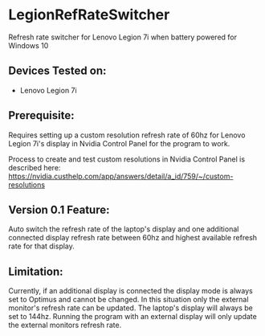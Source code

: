 # LegionRefRateSwitcher
Refresh rate switcher for Lenovo Legion 7i when battery powered for Windows 10

## Devices Tested on:

- Lenovo Legion 7i

## Prerequisite:

Requires setting up a custom resolution refresh rate of 60hz for Lenovo Legion 7i's display in Nvidia Control Panel for the program to work.

Process to create and test custom resolutions in Nvidia Control Panel is described here: https://nvidia.custhelp.com/app/answers/detail/a_id/759/~/custom-resolutions

## Version 0.1 Feature: 

Auto switch the refresh rate of the laptop's display and one additional connected display refresh rate between 60hz and highest available refresh rate for that display.

## Limitation:
Currently, if an additional display is connected the display mode is always set to Optimus and cannot be changed. In this situation only the external monitor's refresh rate can be updated. The laptop's display will always be set to 144hz. Running the program with an external display will only update the external monitors refresh rate.


